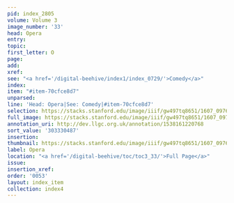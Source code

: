 ```yaml
---
pid: index_2805
volume: Volume 3
image_number: '33'
head: Opera
entry:
topic:
first_letter: O
page:
add:
xref:
see: "<a href='/digital-beehive/index1/index_0729/'>Comedy</a>"
index:
item: "#item-70cfce8d7"
unparsed:
line: 'Head: Opera|See: Comedy|#item-70cfce8d7'
selection: https://stacks.stanford.edu/image/iiif/gw497tq8651/1607_0976/1487,487,631,188/full/0/default.jpg
full_image: https://stacks.stanford.edu/image/iiif/gw497tq8651/1607_0976/full/full/0/default.jpg
annotation_uri: http://dev.llgc.org.uk/annotation/1538161220768
sort_value: '303330487'
insertion:
thumbnail: https://stacks.stanford.edu/image/iiif/gw497tq8651/1607_0976/1487,487,631,188/150,/0/default.jpg
label: Opera
location: "<a href='/digital-beehive/toc/toc3_33/'>Full Page</a>"
issue:
insertion_xref:
order: '0053'
layout: index_item
collection: index4
---
```

